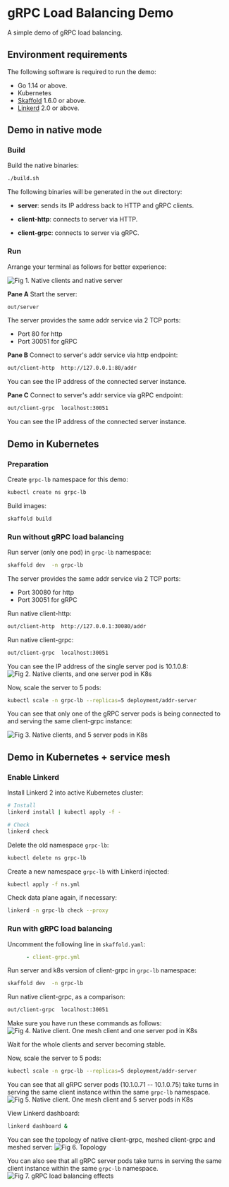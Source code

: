# gRPC Load Balancing Demo

A simple demo of gRPC load balancing.


## Environment requirements

The following software is required to run the demo: 

 - Go 1.14 or above.
 - Kubernetes
 - [Skaffold](https://skaffold.dev/) 1.6.0 or above.
 - [Linkerd](https://linkerd.io/) 2.0 or above.


## Demo in native mode

### Build

Build the native binaries:

```bash
./build.sh
```

The following binaries will be generated in the `out` directory:

- **server**: sends its IP address back to HTTP and gRPC clients.

- **client-http**: connects to server via HTTP.

- **client-grpc**: connects to server via gRPC.


### Run

Arrange your terminal as follows for better experience:

![Fig 1. Native clients and native server](demo-native.png)


**Pane A**
Start the server:

```bash
out/server
```

The server provides the same addr service via 2 TCP ports:

- Port 80 for http
- Port 30051 for gRPC

**Pane B**
Connect to server's addr service via http endpoint:

```bash
out/client-http  http://127.0.0.1:80/addr
```

You can see the IP address of the connected server instance.

**Pane C**
Connect to server's addr service via gRPC endpoint:

```bash
out/client-grpc  localhost:30051
```

You can see the IP address of the connected server instance.


## Demo in Kubernetes

### Preparation

Create `grpc-lb` namespace for this demo:

```bash
kubectl create ns grpc-lb
```

Build images:

```bash
skaffold build
```

### Run without gRPC load balancing

Run server (only one pod) in `grpc-lb` namespace:

```bash
skaffold dev  -n grpc-lb
```

The server provides the same addr service via 2 TCP ports:

- Port 30080 for http
- Port 30051 for gRPC

Run native client-http:

```bash
out/client-http  http://127.0.0.1:30080/addr
```

Run native client-grpc:

```bash
out/client-grpc  localhost:30051
```

You can see the IP address of the single server pod is 10.1.0.8:
![Fig 2. Native clients, and one server pod in K8s](demo-k8s-1.png)



Now, scale the server to 5 pods:

```bash
kubectl scale -n grpc-lb --replicas=5 deployment/addr-server
```

You can see that only one of the gRPC server pods is being connected to and serving the same client-grpc instance:

![Fig 3. Native clients, and 5 server pods in K8s](demo-k8s-2.png)


## Demo in Kubernetes + service mesh

### Enable Linkerd

Install Linkerd 2 into active Kubernetes cluster:

```bash
# Install
linkerd install | kubectl apply -f -

# Check
linkerd check
```

Delete the old namespace `grpc-lb`:

```bash
kubectl delete ns grpc-lb
```

Create a new namespace `grpc-lb` with Linkerd injected:

```bash
kubectl apply -f ns.yml
```

Check data plane again, if necessary:

```bash
linkerd -n grpc-lb check --proxy
```


### Run with gRPC load balancing

Uncomment the following line in `skaffold.yaml`:

```yaml
      - client-grpc.yml
```

Run server and k8s version of client-grpc in `grpc-lb` namespace:

```bash
skaffold dev  -n grpc-lb
```

Run native client-grpc, as a comparison:

```bash
out/client-grpc  localhost:30051
```

Make sure you have run these commands as follows:
![Fig 4. Native client. One mesh client and one server pod in K8s](demo-mesh-1.png)

Wait for the whole clients and server becoming stable.

Now, scale the server to 5 pods:

```bash
kubectl scale -n grpc-lb --replicas=5 deployment/addr-server
```

You can see that all gRPC server pods (10.1.0.71 -- 10.1.0.75) take turns in serving the same client instance within the same `grpc-lb` namespace.
![Fig 5. Native client. One mesh client and 5 server pods in K8s](demo-mesh-2.png)


View Linkerd dashboard:

```bash
linkerd dashboard &
```

You can see the topology of native client-grpc, meshed client-grpc and meshed server:
![Fig 6. Topology](dashboard-1.png)


You can also see that all gRPC server pods take turns in serving the same client instance within the same `grpc-lb` namespace.
![Fig 7. gRPC load balancing effects](dashboard-2.png)

